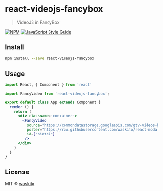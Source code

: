 # react-videojs-fancybox

> VideoJS in FancyBox

[![NPM](https://img.shields.io/npm/v/react-videojs-fancybox.svg)](https://www.npmjs.com/package/react-videojs-fancybox) [![JavaScript Style Guide](https://img.shields.io/badge/code_style-standard-brightgreen.svg)](https://standardjs.com)

## Install

```bash
npm install --save react-videojs-fancybox
```

## Usage

```jsx
import React, { Component } from 'react'

import FancyVideo from 'react-videojs-fancybox';

export default class App extends Component {
  render () {
    return (
      <div className='container'>
        <FancyVideo
          source="https://commondatastorage.googleapis.com/gtv-videos-bucket/sample/Sintel.mp4"
          poster="https://raw.githubusercontent.com/waskito/react-modal-videojs/master/example/public/preview.png"
          id={"sintel"}
         />
      </div>
    )
  }
}

```

## License

MIT © [waskito](https://github.com/waskito)
